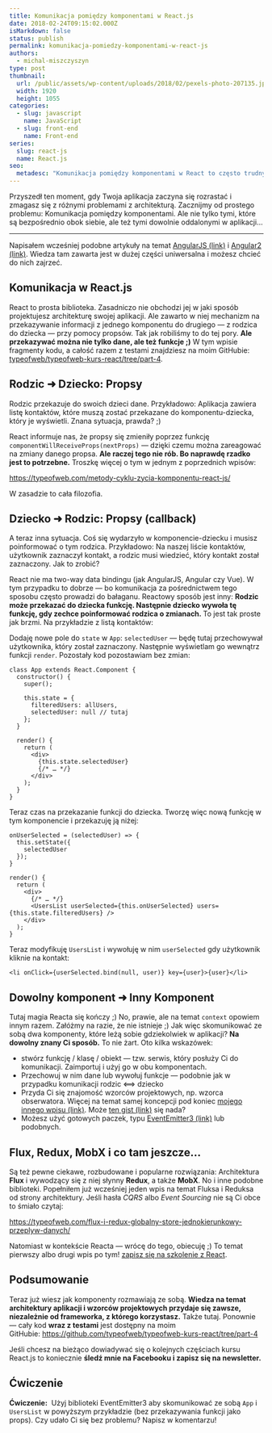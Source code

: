```yaml
---
title: Komunikacja pomiędzy komponentami w React.js
date: 2018-02-24T09:15:02.000Z
isMarkdown: false
status: publish
permalink: komunikacja-pomiedzy-komponentami-w-react-js
authors:
  - michal-miszczyszyn
type: post
thumbnail:
  url: /public/assets/wp-content/uploads/2018/02/pexels-photo-207135.jpeg
  width: 1920
  height: 1055
categories:
  - slug: javascript
    name: JavaScript
  - slug: front-end
    name: Front-end
series:
  slug: react-js
  name: React.js
seo:
  metadesc: "Komunikacja pomiędzy komponentami w React to często trudny temat. Wszystko wyjaśniam! Jak przekazywać dane między komponentami? Jak dziecko ma informować o czymś rodzica? No i jak połączyć ze sobą\_dowolne dwa komponenty, które leżą gdzieś\_daleko w aplikacji? Wszystko we wpisie."
---
```


Przyszedł ten moment, gdy Twoja aplikacja zaczyna się rozrastać i zmagasz się z różnymi problemami z architekturą. Zacznijmy od prostego problemu: Komunikacja pomiędzy komponentami. Ale nie tylko tymi, które są bezpośrednio obok siebie, ale też tymi dowolnie oddalonymi w aplikacji…

---

<p class="important">Napisałem wcześniej podobne artykuły na temat <a href="https://typeofweb.com/komunikacja-pomiedzy-kontrolerami/">AngularJS (link)</a> i <a href="https://typeofweb.com/komunikacja-pomiedzy-komponentami-w-angular-2/">Angular2 (link)</a>. Wiedza tam zawarta jest w dużej części uniwersalna i możesz chcieć do nich zajrzeć.</p>

<h2>Komunikacja w React.js</h2>

React to prosta biblioteka. Zasadniczo nie obchodzi jej w jaki sposób projektujesz architekturę swojej aplikacji. Ale zawarto w niej mechanizm na przekazywanie informacji z jednego komponentu do drugiego — z rodzica do dziecka — przy pomocy propsów. Tak jak robiliśmy to do tej pory. <strong>Ale przekazywać można nie tylko dane, ale też funkcje ;)</strong> W tym wpisie fragmenty kodu, a całość razem z testami znajdziesz na moim GitHubie: <a href="https://github.com/typeofweb/typeofweb-kurs-react/tree/part-4">typeofweb/typeofweb-kurs-react/tree/part-4</a>.

<h2>Rodzic ➜ Dziecko: Propsy</h2>

Rodzic przekazuje do swoich dzieci dane. Przykładowo: Aplikacja zawiera listę kontaktów, które muszą zostać przekazane do komponentu-dziecka, który je wyświetli. Znana sytuacja, prawda? ;)

React informuje nas, że propsy się zmieniły poprzez funkcję <code>componentWillReceiveProps(nextProps)</code> — dzięki czemu można zareagować na zmiany danego propsa. <strong>Ale raczej tego nie rób</strong><strong>. Bo naprawdę rzadko jest to potrzebne.</strong> Troszkę więcej o tym w jednym z poprzednich wpisów:

https://typeofweb.com/metody-cyklu-zycia-komponentu-react-js/

W zasadzie to cała filozofia.

<h2>Dziecko ➜ Rodzic: Propsy (callback)</h2>

A teraz inna sytuacja. Coś się wydarzyło w komponencie-dziecku i musisz poinformować o tym rodzica. Przykładowo: Na naszej liście kontaktów, użytkownik zaznaczył kontakt, a rodzic musi wiedzieć, który kontakt został zaznaczony. Jak to zrobić?

React nie ma two-way data bindingu (jak AngularJS, Angular czy Vue). W tym przypadku to dobrze — bo komunikacja za pośrednictwem tego sposobu często prowadzi do bałaganu. Reactowy sposób jest inny: <strong>Rodzic może przekazać do dziecka funkcję. Następnie dziecko wywoła tę funkcję, gdy zechce poinformować rodzica o zmianach. </strong>To jest tak proste jak brzmi. Na przykładzie z listą kontaktów:

Dodaję nowe pole do <code>state</code> w <code>App</code>: <code>selectedUser</code> — będę tutaj przechowywał użytkownika, który został zaznaczony. Następnie wyświetlam go wewnątrz funkcji <code>render</code>. Pozostały kod pozostawiam bez zmian:

<pre><code class="language-jsx">class App extends React.Component {
  constructor() {
    super();

    this.state = {
      filteredUsers: allUsers,
      selectedUser: null // tutaj
    };
  }

  render() {
    return (
      &lt;div&gt;
        {this.state.selectedUser}
        {/* … */}
      &lt;/div&gt;
    );
  }
}
</code></pre>

Teraz czas na przekazanie funkcji do dziecka. Tworzę więc nową funkcję w tym komponencie i przekazuję ją niżej:

<pre class="language-jsx"><code>onUserSelected = (selectedUser) =&gt; {
  this.setState({
    selectedUser
  });
}

render() {
  return (
    &lt;div&gt;
      {/* … */}
      &lt;UsersList userSelected={this.onUserSelected} users={this.state.filteredUsers} /&gt;
    &lt;/div&gt;
  );
}</code></pre>

Teraz modyfikuję <code>UsersList</code> i wywołuję w nim <code>userSelected</code> gdy użytkownik kliknie na kontakt:

<pre class="language-jsx"><code>&lt;li onClick={userSelected.bind(null, user)} key={user}&gt;{user}&lt;/li&gt;</code></pre>

<h2>Dowolny komponent ➜ Inny Komponent</h2>

Tutaj magia Reacta się kończy ;) No, prawie, ale na temat <code>context</code> opowiem innym razem. Załóżmy na razie, że nie istnieje ;) Jak więc skomunikować ze sobą dwa komponenty, które leżą sobie gdziekolwiek w aplikacji? <strong>Na dowolny znany Ci sposób.</strong> To nie żart. Oto kilka wskazówek:

<ul>
    <li>stwórz funkcję / klasę / obiekt — tzw. serwis, który posłuży Ci do komunikacji. Zaimportuj i użyj go w obu komponentach.</li>
    <li>Przechowuj w nim dane lub wywołuj funkcje — podobnie jak w przypadku komunikacji rodzic ⟺ dziecko</li>
    <li>Przyda Ci się znajomość wzorców projektowych, np. wzorca obserwatora. Więcej na temat samej koncepcji pod koniec <a href="https://typeofweb.com/komunikacja-pomiedzy-kontrolerami/#staredobrewzorceprojektowe">mojego innego wpisu (link)</a>. Może <a href="https://gist.github.com/typeofweb/cea958c4c644b3fffe8537e21a419d4d">ten gist (link)</a> się nada?</li>
    <li>Możesz użyć gotowych paczek, typu <a href="https://www.npmjs.com/package/eventemitter3">EventEmitter3 (link)</a> lub podobnych.</li>
</ul>

<h2>Flux, Redux, MobX i co tam jeszcze…</h2>

Są też pewne ciekawe, rozbudowane i popularne rozwiązania: Architektura <strong>Flux</strong> i wywodzący się z niej słynny <strong>Redux</strong>, a także <strong>MobX</strong>. No i inne podobne biblioteki. Popełniłem już wcześniej jeden wpis na temat Fluksa i Reduksa od strony architektury. Jeśli hasła <em>CQRS</em> albo <em>Event Sourcing</em> nie są Ci obce to śmiało czytaj:

https://typeofweb.com/flux-i-redux-globalny-store-jednokierunkowy-przeplyw-danych/

Natomiast w kontekście Reacta — wrócę do tego, obiecuję ;) To temat pierwszy albo drugi wpis po tym! <a href="https://szkolenia.typeofweb.com/" target="_blank">zapisz się na szkolenie z React</a>.

<h2>Podsumowanie</h2>

Teraz już wiesz jak komponenty rozmawiają ze sobą. <strong>Wiedza na temat architektury aplikacji i wzorców projektowych przydaje się zawsze, niezależnie od frameworka, z którego korzystasz.</strong> Także tutaj. Ponownie — cały kod <strong>wraz z testami</strong> jest dostępny na moim GitHubie: <a href="https://github.com/typeofweb/typeofweb-kurs-react/tree/part-3">https://github.com/typeofweb/typeofweb-kurs-react/tree/part-4</a>

Jeśli chcesz na bieżąco dowiadywać się o kolejnych częściach kursu React.js to koniecznie <strong>śledź mnie na Facebooku i zapisz się na newsletter.</strong>

<NewsletterForm />

<FacebookPageWidget />

<h2>Ćwiczenie</h2>

<strong>Ćwiczenie:</strong>  Użyj biblioteki EventEmitter3 aby skomunikować ze sobą <code>App</code> i <code>UsersList</code> w powyższym przykładzie (bez przekazywania funkcji jako props). Czy udało Ci się bez problemu? Napisz w komentarzu!
